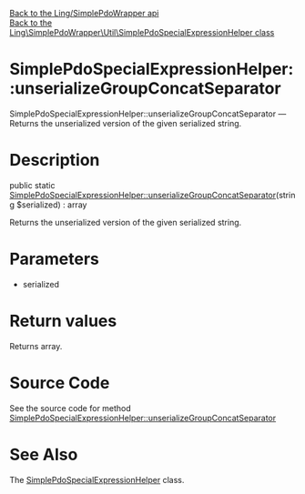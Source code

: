 [Back to the Ling/SimplePdoWrapper api](https://github.com/lingtalfi/SimplePdoWrapper/blob/master/doc/api/Ling/SimplePdoWrapper.md)<br>
[Back to the Ling\SimplePdoWrapper\Util\SimplePdoSpecialExpressionHelper class](https://github.com/lingtalfi/SimplePdoWrapper/blob/master/doc/api/Ling/SimplePdoWrapper/Util/SimplePdoSpecialExpressionHelper.md)


SimplePdoSpecialExpressionHelper::unserializeGroupConcatSeparator
================



SimplePdoSpecialExpressionHelper::unserializeGroupConcatSeparator — Returns the unserialized version of the given serialized string.




Description
================


public static [SimplePdoSpecialExpressionHelper::unserializeGroupConcatSeparator](https://github.com/lingtalfi/SimplePdoWrapper/blob/master/doc/api/Ling/SimplePdoWrapper/Util/SimplePdoSpecialExpressionHelper/unserializeGroupConcatSeparator.md)(string $serialized) : array




Returns the unserialized version of the given serialized string.




Parameters
================


- serialized

    


Return values
================

Returns array.








Source Code
===========
See the source code for method [SimplePdoSpecialExpressionHelper::unserializeGroupConcatSeparator](https://github.com/lingtalfi/SimplePdoWrapper/blob/master/Util/SimplePdoSpecialExpressionHelper.php#L24-L30)


See Also
================

The [SimplePdoSpecialExpressionHelper](https://github.com/lingtalfi/SimplePdoWrapper/blob/master/doc/api/Ling/SimplePdoWrapper/Util/SimplePdoSpecialExpressionHelper.md) class.




